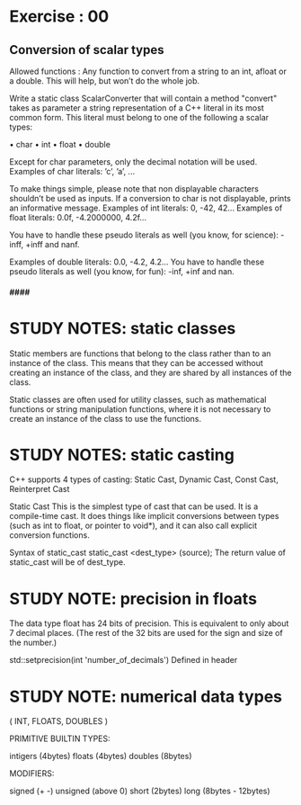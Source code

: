 
# Exercise : 00
## Conversion of scalar types

Allowed functions : 
Any function to convert from a string to an int, afloat or a double. 
This will help, but won’t do the whole job.

Write a static class ScalarConverter that will contain a method "convert" takes as
parameter a string representation of a C++ literal in its most common form. This literal
must belong to one of the following a scalar types:

• char
• int
• float
• double

Except for char parameters, only the decimal notation will be used.
Examples of char literals: ’c’, ’a’, ...

To make things simple, please note that non displayable characters shouldn’t be used as
inputs. If a conversion to char is not displayable, prints an informative message.
Examples of int literals: 0, -42, 42...
Examples of float literals: 0.0f, -4.2000000, 4.2f...

You have to handle these pseudo literals as well (you know, for science): -inff, +inff
and nanf.

Examples of double literals: 0.0, -4.2, 4.2...
You have to handle these pseudo literals as well (you know, for fun): -inf, +inf and nan.


#### #### ####

# STUDY NOTES: static classes

Static members are functions that belong to the class rather than to an instance of the class. This means that they can be accessed without creating an instance of the class, and they are shared by all instances of the class. 
 
 Static classes are often used for utility classes, such as mathematical functions or string manipulation functions, where it is not necessary to create an instance of the class to use the functions.


# STUDY NOTES: static casting

C++ supports 4 types of casting: Static Cast, Dynamic Cast, Const Cast, Reinterpret Cast

Static Cast
This is the simplest type of cast that can be used. It is a compile-time cast. 
It does things like implicit conversions between types (such as int to float, 
or pointer to void*), and it can also call explicit conversion functions.

Syntax of static_cast
static_cast <dest_type> (source);
The return value of static_cast will be of dest_type.


# STUDY NOTE: precision in floats

The data type float has 24 bits of precision. 
This is equivalent to only about 7 decimal places. 
(The rest of the 32 bits are used for the sign and size of the number.)

std::setprecision(int 'number_of_decimals') 
Defined in header <iomanip>



# STUDY NOTE: numerical data types 
( INT, FLOATS, DOUBLES )


PRIMITIVE BUILTIN TYPES:

intigers (4bytes)
floats (4bytes)
doubles (8bytes)

MODIFIERS:

signed (+ -)
unsigned (above 0)
short (2bytes)
long (8bytes - 12bytes)